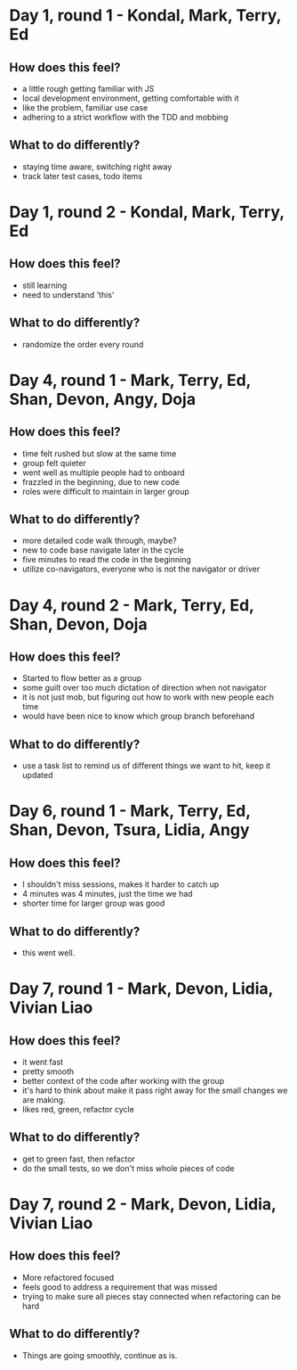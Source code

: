# Day 1, round 1 - Kondal, Mark, Terry, Ed

## How does this feel?
- a little rough getting familiar with JS
- local development environment, getting comfortable with it
- like the problem, familiar use case
- adhering to a strict workflow with the TDD and mobbing

## What to do differently?
- staying time aware, switching right away
- track later test cases, todo items

# Day 1, round 2 - Kondal, Mark, Terry, Ed

## How does this feel?
- still learning
- need to understand 'this'

## What to do differently?
- randomize the order every round

# Day 4, round 1 -  Mark, Terry, Ed, Shan, Devon, Angy, Doja

## How does this feel?
- time felt rushed but slow at the same time
- group felt quieter
- went well as multiple people had to onboard
- frazzled in the beginning, due to new code
- roles were difficult to maintain in larger group 

## What to do differently?
- more detailed code walk through, maybe?
- new to code base navigate later in the cycle
- five minutes to read the code in the beginning
- utilize co-navigators, everyone who is not the navigator or driver

# Day 4, round 2 -  Mark, Terry, Ed, Shan, Devon, Doja

## How does this feel?
- Started to flow better as a group
- some guilt over too much dictation of direction when not navigator
- it is not just mob, but figuring out how to work with new people each time
- would have been nice to know which group branch beforehand

## What to do differently?
- use a task list to remind us of different things we want to hit, keep it updated

# Day 6, round 1 -  Mark, Terry, Ed, Shan, Devon, Tsura, Lidia, Angy

## How does this feel?
- I shouldn't miss sessions, makes it harder to catch up
- 4 minutes was 4 minutes, just the time we had
- shorter time for larger group was good

## What to do differently?
- this went well.

# Day 7, round 1 -  Mark, Devon, Lidia, Vivian Liao

## How does this feel?
- it went fast
- pretty smooth
- better context of the code after working with the group
- it's hard to think about make it pass right away for the small changes we are making.
- likes red, green, refactor cycle

## What to do differently?
- get to green fast, then refactor
- do the small tests, so we don't miss whole pieces of code

# Day 7, round 2 -  Mark, Devon, Lidia, Vivian Liao

## How does this feel?
- More refactored focused
- feels good to address a requirement that was missed
- trying to make sure all pieces stay connected when refactoring can be hard

## What to do differently?
- Things are going smoothly, continue as is.